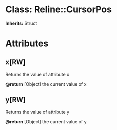 # Class: Reline::CursorPos
**Inherits:** Struct
    



# Attributes
## x[RW] [](#attribute-i-x)
Returns the value of attribute x

**@return** [Object] the current value of x

## y[RW] [](#attribute-i-y)
Returns the value of attribute y

**@return** [Object] the current value of y


